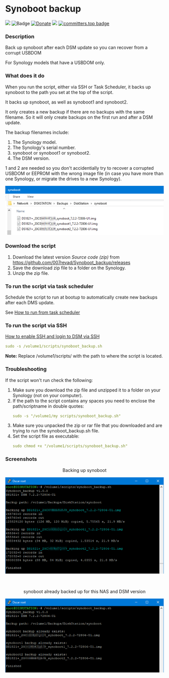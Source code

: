 # Synoboot backup

<a href="https://github.com/007revad/Synoboot_backup/releases"><img src="https://img.shields.io/github/release/007revad/Synoboot_backup.svg"></a>
![Badge](https://hitscounter.dev/api/hit?url=https%3A%2F%2Fgithub.com%2F007revad%2FSynoboot_backup&label=Visitors&icon=github&color=%23198754&message=&style=flat&tz=Australia%2FSydney)
[![Donate](https://img.shields.io/badge/Donate-PayPal-green.svg)](https://www.paypal.com/paypalme/007revad)
[![](https://img.shields.io/static/v1?label=Sponsor&message=%E2%9D%A4&logo=GitHub&color=%23fe8e86)](https://github.com/sponsors/007revad)
[![committers.top badge](https://user-badge.committers.top/australia/007revad.svg)](https://user-badge.committers.top/australia/007revad)

### Description

Back up synoboot after each DSM update so you can recover from a corrupt USBDOM

For Synology models that have a USBDOM only.

### What does it do

When you run the script, either via SSH or Task Scheduler, it backs up synoboot to the path you set at the top of the script.

It backs up synoboot, as well as synoboot1 and synoboot2.

It only creates a new backup if there are no backups with the same filename. So it will only create backups on the first run and after a DSM update.

The backup filenames include: 
1. The Synology model.
2. The Synology's serial number.
3. synoboot or synoboot1 or synoboot2.
4. The DSM version.

1 and 2 are needed so you don't accidentially try to recover a corrupted USBDOM or EEPROM with the wrong image file (in case you have more than one Synology, or migrate the drives to a new Synology).

<p align="center"><img src="/images/filenames.png"></p>

### Download the script

1. Download the latest version _Source code (zip)_ from https://github.com/007revad/Synoboot_backup/releases
2. Save the download zip file to a folder on the Synology.
3. Unzip the zip file.

### To run the script via task scheduler

Schedule the script to run at bootup to automatically create new backups after each DMS update.

See [How to run from task scheduler](https://github.com/007revad/Synoboot_backup/blob/main/how_to_run_from_scheduler.md)

### To run the script via SSH

[How to enable SSH and login to DSM via SSH](https://kb.synology.com/en-global/DSM/tutorial/How_to_login_to_DSM_with_root_permission_via_SSH_Telnet)

```YAML
sudo -s /volume1/scripts/synoboot_backup.sh
```

**Note:** Replace /volume1/scripts/ with the path to where the script is located.

### Troubleshooting

If the script won't run check the following:

1. Make sure you download the zip file and unzipped it to a folder on your Synology (not on your computer).
2. If the path to the script contains any spaces you need to enclose the path/scriptname in double quotes:
   ```YAML
   sudo -s "/volume1/my scripts/synoboot_backup.sh"
   ```
3. Make sure you unpacked the zip or rar file that you downloaded and are trying to run the synoboot_backup.sh file.
4. Set the script file as executable:
   ```YAML
   sudo chmod +x "/volume1/scripts/synoboot_backup.sh"
   ```

### Screenshots

<p align="center">Backing up synoboot</p>
<p align="center"><img src="/images/do_backup.png"></p>

<br>

<p align="center">synoboot already backed up for this NAS and DSM version</p>
<p align="center"><img src="/images/already_backed_up.png"></p>
